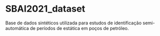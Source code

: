 # SBAI2021_dataset
Base de dados sintéticos utilizada para estudos de identificação semi-automática de períodos de estática em poços de petróleo.
